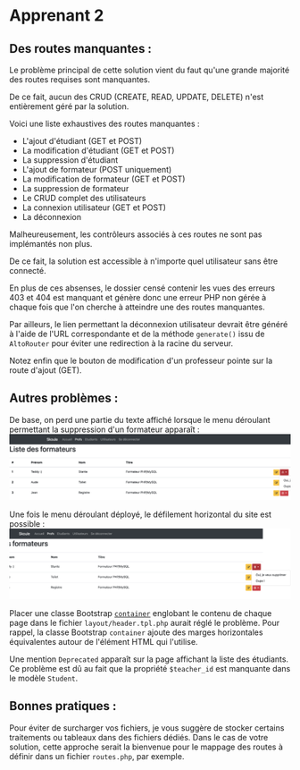 # Apprenant 2

## Des routes manquantes :

Le problème principal de cette solution vient du faut qu'une grande majorité des routes requises sont manquantes. 

De ce fait, aucun des CRUD (CREATE, READ, UPDATE, DELETE) n'est entièrement géré par la solution.

Voici une liste exhaustives des routes manquantes :
- L'ajout d'étudiant (GET et POST)
- La modification d'étudiant (GET et POST)
- La suppression d'étudiant 
- L'ajout de formateur (POST uniquement)
- La modification de formateur (GET et POST)
- La suppression de formateur 
- Le CRUD complet des utilisateurs
- La connexion utilisateur (GET et POST)
- La déconnexion 

Malheureusement, les contrôleurs associés à ces routes ne sont pas implémantés non plus. 

De ce fait, la solution est accessible à n'importe quel utilisateur sans être connecté.

En plus de ces absenses, le dossier censé contenir les vues des erreurs 403 et 404 est manquant et génère donc une erreur PHP non gérée à chaque fois que l'on cherche à atteindre une des routes manquantes.

Par ailleurs, le lien permettant la déconnexion utilisateur devrait être généré à l'aide de l'URL correspondante et de la méthode `generate()` issu de `AltoRouter` pour éviter une redirection à la racine du serveur.

Notez enfin que le bouton de modification d'un professeur pointe sur la route d'ajout (GET).

## Autres problèmes :

De base, on perd une partie du texte affiché lorsque le menu déroulant permettant la suppression d'un formateur apparaît :
![utilisation de la classe container](./screenshots/feedback2-1.png)

Une fois le menu déroulant déployé, le défilement horizontal du site est possible :
![utilisation de la classe container](./screenshots/feedback2-2.png)

Placer une classe Bootstrap [`container`](https://getbootstrap.com/docs/5.0/layout/containers/#default-container) englobant le contenu de chaque page dans le fichier `layout/header.tpl.php` aurait réglé le problème. Pour rappel, la classe Bootstrap `container` ajoute des marges horizontales équivalentes autour de l'élément HTML qui l'utilise.

Une mention `Deprecated` apparaît sur la page affichant la liste des étudiants. Ce problème est dû au fait que la propriété `$teacher_id` est manquante dans le modèle `Student`.

## Bonnes pratiques :

Pour éviter de surcharger vos fichiers, je vous suggère de stocker certains traitements ou tableaux dans des fichiers dédiés. Dans le cas de votre solution, cette approche serait la bienvenue pour le mappage des routes à définir dans un fichier `routes.php`, par exemple.